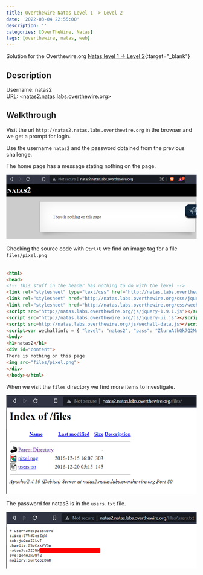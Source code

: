 ```yaml
---
title: Overthewire Natas Level 1 -> Level 2
date: '2022-03-04 22:55:00'
description: ''
categories: [OverTheWire, Natas]
tags: [overthewire, natas, web]
---
```


Solution for the Overthewire.org [Natas level 1 -> Level 2](https://overthewire.org/wargames/natas/natas2.html){:target="\_blank"}

## Description  

Username: natas2  
URL:      <natas2.natas.labs.overthewire.org>

## Walkthrough

Visit the url `http://natas2.natas.labs.overthewire.org` in the browser and we get a prompt for login.

Use the username `natas2` and the password obtained from the previous challenge.

The home page has a message stating nothing on the page.

![natas2 home page](/assets/img/overthewire/natas/natas2_home_page.png)

Checking the source code with `Ctrl+U` we find an image tag for a file `files/pixel.png`

```html

<html>
<head>
<!-- This stuff in the header has nothing to do with the level -->
<link rel="stylesheet" type="text/css" href="http://natas.labs.overthewire.org/css/level.css">
<link rel="stylesheet" href="http://natas.labs.overthewire.org/css/jquery-ui.css" />
<link rel="stylesheet" href="http://natas.labs.overthewire.org/css/wechall.css" />
<script src="http://natas.labs.overthewire.org/js/jquery-1.9.1.js"></script>
<script src="http://natas.labs.overthewire.org/js/jquery-ui.js"></script>
<script src=http://natas.labs.overthewire.org/js/wechall-data.js></script><script src="http://natas.labs.overthewire.org/js/wechall.js"></script>
<script>var wechallinfo = { "level": "natas2", "pass": "ZluruAthQk7Q2MqmDeTiUij2ZvWy2mBi" };</script></head>
<body>
<h1>natas2</h1>
<div id="content">
There is nothing on this page
<img src="files/pixel.png">
</div>
</body></html>
```

When we visit the `files` directory we find more items to investigate.

![natas2 directory list](/assets/img/overthewire/natas/natas2_files_directory.png)

The password for natas3 is in the `users.txt` file.

![natas2 users.txt](/assets/img/overthewire/natas/natas2_users_txt.png)
